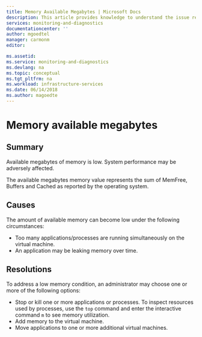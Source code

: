 ```yaml
---
title: Memory Available Megabytes | Microsoft Docs
description: This article provides knowledge to understand the issue reported, what are the possible causes, and how to resolve the health issue identified by Azure Monitor VM Health.
services: monitoring-and-diagnostics
documentationcenter: ''
author: mgoedtel
manager: carmonm
editor: 

ms.assetid: 
ms.service: monitoring-and-diagnostics
ms.devlang: na
ms.topic: conceptual 
ms.tgt_pltfrm: na
ms.workload: infrastructure-services
ms.date: 06/14/2018
ms.author: magoedte
---
```


# Memory available megabytes

## Summary

Available megabytes of memory is low. System performance may be adversely affected.

The available megabytes memory value represents the sum of MemFree, Buffers and Cached as reported by the operating system.

## Causes

The amount of available memory can become low under the following circumstances:

- Too many applications/processes are running simultaneously on the virtual machine.
- An application may be leaking memory over time.

## Resolutions

To address a low memory condition, an administrator may choose one or more of the following options:

- Stop or kill one or more applications or processes. To inspect resources used by processes, use the `top` command and enter the interactive command `m` to see memory utilization.
- Add memory to the virtual machine.
- Move applications to one or more additional virtual machines.